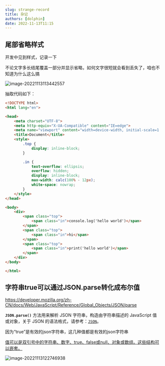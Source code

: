 ```yaml
---
slug: strange-record
title: 杂记
authors: [dolphin]
date: 2022-11-13T11:15
---
```


## 尾部省略样式

开发中见到样式，记录一下

不论文字多长结尾覆盖一部分并显示省略，如何文字很短就会看到丢失了，咱也不知道为什么这么搞

<!--truncate-->

![image-20221113113442557](https://blog-guiyexing.oss-cn-qingdao.aliyuncs.com/blogImg/202211131134582.png!blog.guiyexing)

抽取代码如下：

```html
<!DOCTYPE html>
<html lang="en">

<head>
    <meta charset="UTF-8">
    <meta http-equiv="X-UA-Compatible" content="IE=edge">
    <meta name="viewport" content="width=device-width, initial-scale=1.0">
    <title>Document</title>
    <style>
        .top {
            display: inline-block;
        }

        .in {
            text-overflow: ellipsis;
            overflow: hidden;
            display: inline-block;
            max-width: calc(100% - 12px);
            white-space: nowrap;
        }
    </style>
</head>

<body>
    <div>
        <span class="top">
            <span class="in">console.log('hello world')</span>
        </span>
        <span class="top">
            <span class="in">hi</span>
        </span>
        <span class="top">
            <span class="in">print('hello world')</span>
        </span>
    </div>
</body>

</html>
```

## 字符串true可以通过JSON.parse转化成布尔值

https://developer.mozilla.org/zh-CN/docs/Web/JavaScript/Reference/Global_Objects/JSON/parse

**`JSON.parse()`** 方法用来解析 JSON 字符串，构造由字符串描述的 JavaScript 值或对象，关于 JSON 的语法格式，请参考：[`JSON`](https://developer.mozilla.org/zh-CN/docs/Web/JavaScript/Reference/Global_Objects/JSON)。

因为“true”是有效的json字符串，这几种值都是有效的json字符串

[值可以是双引号中的字符串、数字、true、false或null、对象或数组。这些结构可以嵌套。](https://www.json.org/json-en.html)

![image-20221113122746938](https://blog-guiyexing.oss-cn-qingdao.aliyuncs.com/blogImg/202211131227967.png!blog.guiyexing)

